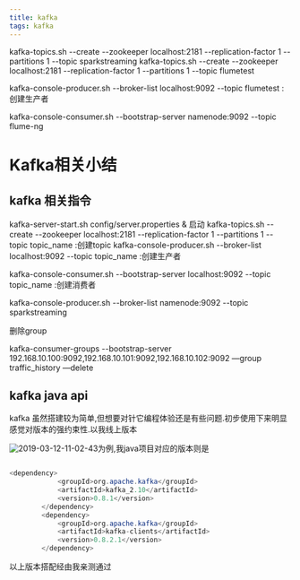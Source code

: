 ```yaml
---
title: kafka 
tags: kafka
---
```

kafka-topics.sh --create --zookeeper localhost:2181 --replication-factor 1 --partitions 1 --topic sparkstreaming
kafka-topics.sh --create --zookeeper localhost:2181 --replication-factor 1 --partitions 1 --topic flumetest
<!-- more -->

kafka-console-producer.sh --broker-list localhost:9092 --topic flumetest :创建生产者

kafka-console-consumer.sh --bootstrap-server namenode:9092  --topic  flume-ng

# Kafka相关小结

##  kafka 相关指令
kafka-server-start.sh config/server.properties & 启动
kafka-topics.sh --create --zookeeper localhost:2181 --replication-factor 1 --partitions 1 --topic topic_name  :创建topic
kafka-console-producer.sh --broker-list localhost:9092 --topic topic_name :创建生产者

kafka-console-consumer.sh --bootstrap-server localhost:9092 --topic topic_name :创建消费者

kafka-console-producer.sh --broker-list namenode:9092 --topic sparkstreaming

删除group

kafka-consumer-groups --bootstrap-server 192.168.10.100:9092,192.168.10.101:9092,192.168.10.102:9092  —group traffic_history —delete


## kafka java api
kafka 虽然搭建较为简单,但想要对针它编程体验还是有些问题.初步使用下来明显感觉对版本的强约束性.以我线上版本

![2019-03-12-11-02-43](http://img.wqkenqing.ren2019-03-12-11-02-43.png)为例,我java项目对应的版本则是
``` java

<dependency>
            <groupId>org.apache.kafka</groupId>
            <artifactId>kafka_2.10</artifactId>
            <version>0.8.1</version>
        </dependency>
        <dependency>
            <groupId>org.apache.kafka</groupId>
            <artifactId>kafka-clients</artifactId>
            <version>0.8.2.1</version>
        </dependency>
```

以上版本搭配经由我亲测通过
